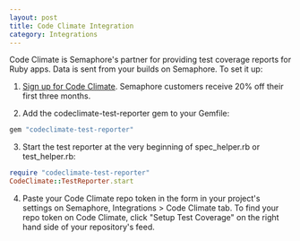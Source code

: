 ```yaml
---
layout: post
title: Code Climate Integration
category: Integrations
---
```


Code Climate is Semaphore's partner for providing test coverage reports for Ruby apps. Data is sent from your builds on Semaphore. To set it up:

1. [Sign up for Code Climate](https://codeclimate.com/partners/semaphore). Semaphore customers receive 20% off their first three months.

2. Add the codeclimate-test-reporter gem to your Gemfile:

```ruby
gem "codeclimate-test-reporter"
```

3. Start the test reporter at the very beginning of spec_helper.rb or test_helper.rb:

```ruby
require "codeclimate-test-reporter"
CodeClimate::TestReporter.start
```

4. Paste your Code Climate repo token in the form in your project's settings on Semaphore, Integrations > Code Climate tab. To find your repo token on Code Climate, click "Setup Test Coverage" on the right hand side of your repository's feed.
